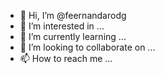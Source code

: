 - 👋 Hi, I’m @feernandarodg
- 👀 I’m interested in ...
- 🌱 I’m currently learning ...
- 💞️ I’m looking to collaborate on ...
- 📫 How to reach me ...

<!---
feernandarodg/feernandarodg is a ✨ special ✨ repository because its `README.md` (this file) appears on your GitHub profile.
You can click the Preview link to take a look at your changes.
--->
